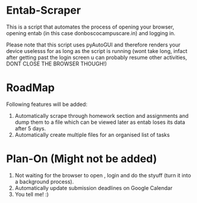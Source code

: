 # Entab-Scraper
This is a script that automates the process of opening your browser, opening entab (in this case donboscocampuscare.in) and logging in. 

Please note that this script uses pyAutoGUI and therefore renders your device uselesss for as long as the script is running (wont take long, infact after getting past the login screen u can probably resume other activities, DONT CLOSE THE BROWSER THOUGH!)

# RoadMap
Following features will be added:
1) Automatically scrape through homework section and assignments and dump them to a file which can be viewed later as entab loses its data after 5 days.
2) Automatically create multiple files for an organised list of tasks

# Plan-On (Might not be added)
1) Not waiting for the browser to open , login and do the styuff (turn it into a background process).
2) Automatically update submission deadlines on Google Calendar
3) You tell me! :)
